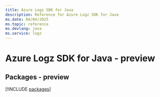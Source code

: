 ```yaml
---
title: Azure Logz SDK for Java
description: Reference for Azure Logz SDK for Java
ms.date: 04/04/2025
ms.topic: reference
ms.devlang: java
ms.service: logz
---
```

# Azure Logz SDK for Java - preview
## Packages - preview
[!INCLUDE [packages](logz-index.md)]